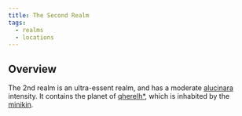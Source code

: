 ```yaml
---
title: The Second Realm
tags:
  - realms
  - locations
---
```

## Overview
The 2nd realm is an ultra-essent realm, and has a moderate [alucinara](cosmology/alucinara.md) intensity. It contains the planet of [qherelh*](locations/qherelh*.md), which is inhabited by the [minikin](fauna/minikin.md).